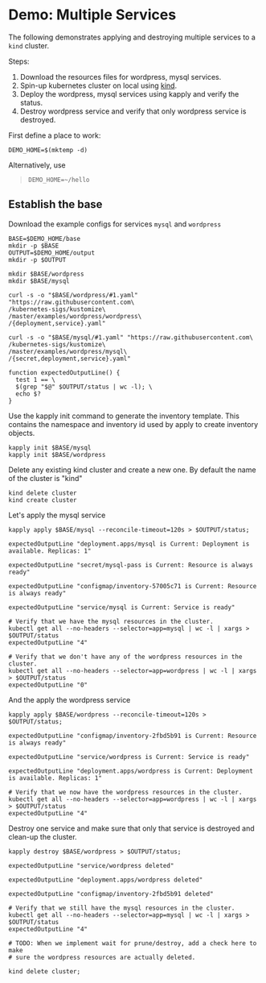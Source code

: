[kind]: https://github.com/kubernetes-sigs/kind

# Demo: Multiple Services

The following demonstrates applying and destroying multiple services to a `kind` cluster.

Steps:
1. Download the resources files for wordpress, mysql services.
2. Spin-up kubernetes cluster on local using [kind].
3. Deploy the wordpress, mysql services using kapply and verify the status.
4. Destroy wordpress service and verify that only wordpress service is destroyed.

First define a place to work:

<!-- @makeWorkplace @testE2EAgainstLatestRelease -->
```
DEMO_HOME=$(mktemp -d)
```

Alternatively, use

> ```
> DEMO_HOME=~/hello
> ```

## Establish the base

Download the example configs for services `mysql` and `wordpress`
<!-- @createBase @testE2EAgainstLatestRelease -->
```
BASE=$DEMO_HOME/base
mkdir -p $BASE
OUTPUT=$DEMO_HOME/output
mkdir -p $OUTPUT

mkdir $BASE/wordpress
mkdir $BASE/mysql

curl -s -o "$BASE/wordpress/#1.yaml" "https://raw.githubusercontent.com\
/kubernetes-sigs/kustomize\
/master/examples/wordpress/wordpress\
/{deployment,service}.yaml"

curl -s -o "$BASE/mysql/#1.yaml" "https://raw.githubusercontent.com\
/kubernetes-sigs/kustomize\
/master/examples/wordpress/mysql\
/{secret,deployment,service}.yaml"

function expectedOutputLine() {
  test 1 == \
  $(grep "$@" $OUTPUT/status | wc -l); \
  echo $?
}
```

Use the kapply init command to generate the inventory template. This contains
the namespace and inventory id used by apply to create inventory objects.
<!-- @createInventoryTemplate @testE2EAgainstLatestRelease-->
```
kapply init $BASE/mysql
kapply init $BASE/wordpress
```

Delete any existing kind cluster and create a new one. By default the name of the cluster is "kind"
<!-- @deleteAndCreateKindCluster @testE2EAgainstLatestRelease -->
```
kind delete cluster
kind create cluster
```

Let's apply the mysql service
<!-- @RunMysql @testE2EAgainstLatestRelease -->
```
kapply apply $BASE/mysql --reconcile-timeout=120s > $OUTPUT/status;

expectedOutputLine "deployment.apps/mysql is Current: Deployment is available. Replicas: 1"

expectedOutputLine "secret/mysql-pass is Current: Resource is always ready"

expectedOutputLine "configmap/inventory-57005c71 is Current: Resource is always ready"

expectedOutputLine "service/mysql is Current: Service is ready"

# Verify that we have the mysql resources in the cluster.
kubectl get all --no-headers --selector=app=mysql | wc -l | xargs > $OUTPUT/status
expectedOutputLine "4"

# Verify that we don't have any of the wordpress resources in the cluster. 
kubectl get all --no-headers --selector=app=wordpress | wc -l | xargs > $OUTPUT/status
expectedOutputLine "0"
```

And the apply the wordpress service
<!-- @RunWordpress @testE2EAgainstLatestRelease -->
```
kapply apply $BASE/wordpress --reconcile-timeout=120s > $OUTPUT/status;

expectedOutputLine "configmap/inventory-2fbd5b91 is Current: Resource is always ready"

expectedOutputLine "service/wordpress is Current: Service is ready"

expectedOutputLine "deployment.apps/wordpress is Current: Deployment is available. Replicas: 1"

# Verify that we now have the wordpress resources in the cluster.
kubectl get all --no-headers --selector=app=wordpress | wc -l | xargs > $OUTPUT/status
expectedOutputLine "4"
```

Destroy one service and make sure that only that service is destroyed and clean-up the cluster.
<!-- @destroyAppDeleteKindCluster @testE2EAgainstLatestRelease -->
```
kapply destroy $BASE/wordpress > $OUTPUT/status;

expectedOutputLine "service/wordpress deleted"

expectedOutputLine "deployment.apps/wordpress deleted"

expectedOutputLine "configmap/inventory-2fbd5b91 deleted"

# Verify that we still have the mysql resources in the cluster.
kubectl get all --no-headers --selector=app=mysql | wc -l | xargs > $OUTPUT/status
expectedOutputLine "4"

# TODO: When we implement wait for prune/destroy, add a check here to make
# sure the wordpress resources are actually deleted.

kind delete cluster;
```
